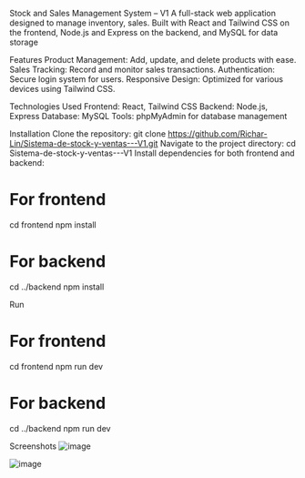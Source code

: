 Stock and Sales Management System – V1
A full-stack web application designed to manage inventory, sales. Built with React and Tailwind CSS on the frontend, Node.js and Express on the backend, and MySQL for data storage

Features
Product Management: Add, update, and delete products with ease.
Sales Tracking: Record and monitor sales transactions.
Authentication: Secure login system for users.
Responsive Design: Optimized for various devices using Tailwind CSS.​

Technologies Used
Frontend: React, Tailwind CSS
Backend: Node.js, Express
Database: MySQL
Tools: phpMyAdmin for database management

Installation
Clone the repository: git clone https://github.com/Richar-Lin/Sistema-de-stock-y-ventas---V1.git
Navigate to the project directory: cd Sistema-de-stock-y-ventas---V1
Install dependencies for both frontend and backend:
# For frontend
cd frontend
npm install

# For backend
cd ../backend
npm install

Run
# For frontend
cd frontend
npm run dev

# For backend
cd ../backend
npm run dev

 Screenshots
 ![image](https://github.com/user-attachments/assets/04c94c8c-dd8b-4f23-b368-803eb0065317)

 
 ![image](https://github.com/user-attachments/assets/ec46375a-f312-4913-8a90-364679859b92)
